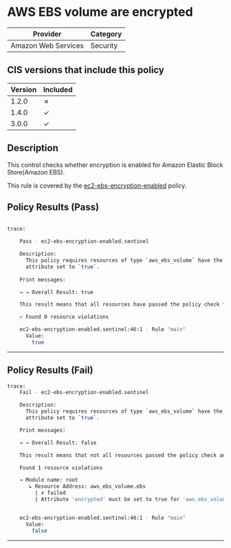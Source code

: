 # AWS EBS volume are encrypted

| Provider            | Category     |
|---------------------|--------------|
| Amazon Web Services | Security     |

## CIS versions that include this policy

| Version | Included |
|---------|----------|
| 1.2.0   | &cross;  |
| 1.4.0   | &check;  |
| 3.0.0   | &check;  |

## Description

This control checks whether encryption is enabled for Amazon Elastic Block Store(Amazon EBS).

This rule is covered by the [ec2-ebs-encryption-enabled](https://github.com/hashicorp/policy-library-cis-aws-ec2-terraform/tree/main/policies/ec2-ebs-encryption-enabled.sentinel) policy.

## Policy Results (Pass)
```bash

trace:

    Pass - ec2-ebs-encryption-enabled.sentinel

    Description:
      This policy requires resources of type `aws_ebs_volume` have the `encrypted`
      attribute set to `true`.    
      
    Print messages:

    → → Overall Result: true

    This result means that all resources have passed the policy check for the policy ec2-ebs-encryption-enabled.

    ✓ Found 0 resource violations

    ec2-ebs-encryption-enabled.sentinel:46:1 - Rule "main"
      Value:
        true

```

---

## Policy Results (Fail)
```bash
trace:
    Fail - ec2-ebs-encryption-enabled.sentinel

    Description:
      This policy requires resources of type `aws_ebs_volume` have the `encrypted`
      attribute set to `true`.

    Print messages:

    → → Overall Result: false

    This result means that not all resources passed the policy check and the protected behavior is not allowed for the policy ec2-ebs-encryption-enabled.

    Found 1 resource violations

    → Module name: root
       ↳ Resource Address: aws_ebs_volume.ebs
         | ✗ failed
         | Attribute 'encrypted' must be set to true for 'aws_ebs_volume' resources. Refer to https://docs.aws.amazon.com/securityhub/latest/userguide/ec2-controls.html#ec2-7 for more details.


    ec2-ebs-encryption-enabled.sentinel:46:1 - Rule "main"
      Value:
        false

```

---
